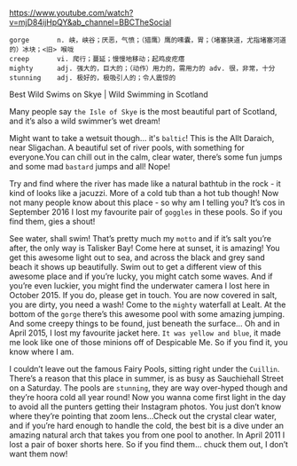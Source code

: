 https://www.youtube.com/watch?v=mjD84ijHpQY&ab_channel=BBCTheSocial 

```
gorge       n. 峡，峡谷；厌恶，气愤；（猎鹰）鹰的嗉囊，胃；（堵塞狭道，尤指堵塞河道的）冰块；<旧> 喉咙
creep       vi. 爬行；蔓延；慢慢地移动；起鸡皮疙瘩  
mighty      adj. 强大的，巨大的；（动作）用力的，需用力的 adv. 很，非常，十分   
stunning    adj. 极好的，极吸引人的；令人震惊的
```

Best Wild Swims on Skye | Wild Swimming in Scotland 

Many people say `the Isle of Skye` is the most beautiful part of Scotland, and it’s also a wild swimmer’s wet dream! 

Might want to take a wetsuit though… it's `baltic`! This is the Allt Daraich, near Sligachan. A beautiful set of river pools, with something for everyone.You can chill out in the calm, clear water, there’s some fun jumps and some mad `bastard` jumps and all! Nope! 

Try and find where the river has made like a natural bathtub in the rock - it kind of looks like a jacuzzi. More of a cold tub than a hot tub though! Now not many people know about this place - so why am I telling you? It’s cos in September 2016 I lost my favourite pair of `goggles` in these pools. So if you find them, gies a shout! 

See water, shall swim! That’s pretty much my `motto` and if it’s salt you’re after, the only way is Talisker Bay! Come here at sunset, it is amazing! You get this awesome light out to sea, and across the black and grey sand beach it shows up beautifully. Swim out to get a different view of this awesome place and if you’re lucky, you might catch some waves. And if you’re even luckier, you might find the underwater camera I lost here in October 2015. If you do, please get in touch. You are now covered in salt, you are dirty, you need a wash! Come to the `mighty` waterfall at Lealt. At the bottom of the `gorge` there’s this awesome pool with some amazing jumping. And some creepy things to be found, just beneath the surface… Oh and in April 2015, I lost my favourite jacket here. `It was yellow and blue`, it made me look like one of those minions off of Despicable Me. So if you find it, you know where I am. 

I couldn’t leave out the famous Fairy Pools, sitting right under the `Cuillin`. There’s a reason that this place in summer, is as busy as Sauchiehall Street on a Saturday. The pools are `stunning`, they are way over-hyped though and they’re hoora cold all year round! Now you wanna come first light in the day to avoid all the punters getting their Instagram photos. You just don’t know where they’re pointing that zoom lens…Check out the crystal clear water, and if you’re hard enough to handle the cold, the best bit is a dive under an amazing natural arch that takes you from one pool to another. In April 2011 I lost a pair of boxer shorts here. So if you find them... chuck them out, I don’t want them now! 